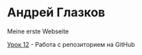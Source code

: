 # Андрей Глазков
Meine erste Webseite


[Урок 12](https://andreiglazkov.github.io/src/) - Работа с репозиторием на GitHub
